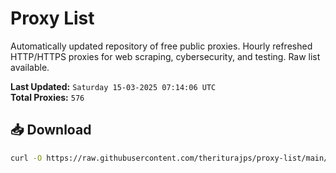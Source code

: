 # Proxy List

Automatically updated repository of free public proxies. Hourly refreshed HTTP/HTTPS proxies for web scraping, cybersecurity, and testing. Raw list available.

**Last Updated:** `Saturday 15-03-2025 07:14:06 UTC`  
**Total Proxies:** `576`

## 📥 Download
```bash
curl -O https://raw.githubusercontent.com/theriturajps/proxy-list/main/proxies.txt
